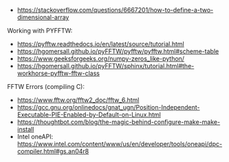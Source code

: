 - https://stackoverflow.com/questions/6667201/how-to-define-a-two-dimensional-array  

Working with PYFFTW:  
- https://pyfftw.readthedocs.io/en/latest/source/tutorial.html
- https://hgomersall.github.io/pyFFTW/pyfftw/pyfftw.html#scheme-table
- https://www.geeksforgeeks.org/numpy-zeros_like-python/
- https://hgomersall.github.io/pyFFTW/sphinx/tutorial.html#the-workhorse-pyfftw-fftw-class  

FFTW Errors (compiling C):
- https://www.fftw.org/fftw2_doc/fftw_6.html
- https://gcc.gnu.org/onlinedocs/gnat_ugn/Position-Independent-Executable-PIE-Enabled-by-Default-on-Linux.html
- https://thoughtbot.com/blog/the-magic-behind-configure-make-make-install
- Intel oneAPI: https://www.intel.com/content/www/us/en/developer/tools/oneapi/dpc-compiler.html#gs.an04r8
